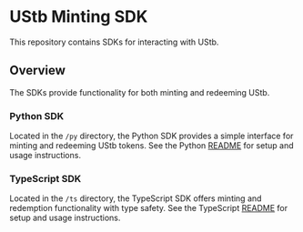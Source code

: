 # UStb Minting SDK

This repository contains SDKs for interacting with UStb.

## Overview

The SDKs provide functionality for both minting and redeeming UStb.

### Python SDK

Located in the `/py` directory, the Python SDK provides a simple interface for minting and redeeming UStb tokens. See the Python [README](./py/README.md) for setup and usage instructions.

### TypeScript SDK

Located in the `/ts` directory, the TypeScript SDK offers minting and redemption functionality with type safety. See the TypeScript [README](./ts/README.md) for setup and usage instructions.
